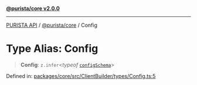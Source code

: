 [**@purista/core v2.0.0**](../README.md)

***

[PURISTA API](../../../packages.md) / [@purista/core](../README.md) / Config

# Type Alias: Config

> **Config**: `z.infer`\<*typeof* [`configSchema`](../variables/configSchema.md)\>

Defined in: [packages/core/src/ClientBuilder/types/Config.ts:5](https://github.com/puristajs/purista/blob/master/packages/core/src/ClientBuilder/types/Config.ts#L5)
